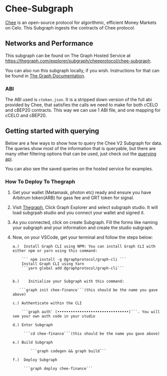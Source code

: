 # Chee-Subgraph

[Chee](https://chee.finance/) is an open-source protocol for algorithmic, efficient Money Markets on Celo. This Subgraph ingests the contracts of Chee protocol.

## Networks and Performance

This subgraph can be found on The Graph Hosted Service at https://thegraph.com/explorer/subgraph/cheeprotocol/chee-subgraph.

You can also run this subgraph locally, if you wish. Instructions for that can be found in [The Graph Documentation](https://thegraph.com/docs/quick-start).

### ABI

The ABI used is `ctoken.json`. It is a stripped down version of the full abi provided by Chee, that satisfies the calls we need to make for both cCELO and cBEP20 contracts. This way we can use 1 ABI file, and one mapping for cCELO and cBEP20.

## Getting started with querying

Below are a few ways to show how to query the Chee V2 Subgraph for data. The queries show most of the information that is queryable, but there are many other filtering options that can be used, just check out the [querying api](https://github.com/graphprotocol/graph-node/blob/master/docs/graphql-api.md).

You can also see the saved queries on the hosted service for examples.

### How To Deploy To Thegraph
 
 1. Get your wallet (Metamask, photon etc) ready and ensure you have Arbitrum token(ARB) for gass fee and GRT token for signal.
 2. Visit [Thegraph](https://thegraph.com), Click Graph Explorer and select subgraph studio. It will load subgrpah studio and you connect your wallet and signed it.
 3. As you connected, click on create Subgraph. Fill the forms like naming your subgraph and your information and create the studio subgraph.
 4. Now, on your VSCode, get your terminal and follow the steps below:
     
        a.)  Install Graph CLI using NPM: You can install Graph CLI with either npm or yarn using this command:

            ``` npm install -g @graphprotocol/graph-cli ```
            Install Graph CLI using Yarn
            ```yarn global add @graphprotocol/graph-cli```


        b.)    Initialize your Subgraph with this command:

           ```graph init chee-finance```(this should be the name you gave above)

        c.) Authenticate within the CLI

            ```graph auth` (••••••••••••••••••••••••••••••••)```. You will see your own auth code in your studio

        d.) Enter Subgraph

             ```cd chee-finance```(this should be the name you gave above)
        
        e.) Build Subgraph

                ```graph codegen && graph build```

        f.)  Deploy Subgraph

             ```graph deploy chee-finance```